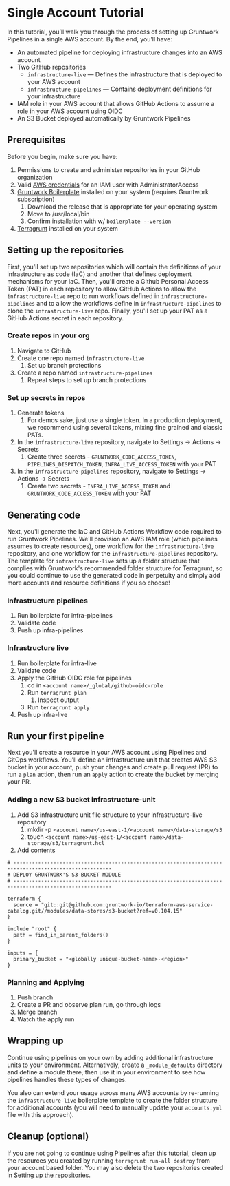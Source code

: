 # Single Account Tutorial

In this tutorial, you’ll walk you through the process of setting up Gruntwork Pipelines in a single AWS account. By the end, you’ll have:
- An automated pipeline for deploying infrastructure changes into an AWS account
- Two GitHub repositories
    - `infrastructure-live` — Defines the infrastructure that is deployed to your AWS account
    - `infrastructure-pipelines` — Contains deployment definitions for your infrastructure
- IAM role in your AWS account that allows GitHub Actions to assume a role in your AWS account using OIDC
- An S3 Bucket deployed automatically by Gruntwork Pipelines

## Prerequisites

Before you begin, make sure you have:

1. Permissions to create and administer repositories in your GitHub organization
1. Valid [AWS credentials](https://docs.aws.amazon.com/cli/latest/userguide/cli-configure-files.html) for an IAM user with AdministratorAccess
1. [Gruntwork Boilerplate](https://github.com/gruntwork-io/boilerplate/releases) installed on your system (requires Gruntwork subscription)
    1. Download the release that is appropriate for your operating system
    1. Move to /usr/local/bin
    1. Confirm installation with w/ `boilerplate --version`
1. [Terragrunt](https://terragrunt.gruntwork.io/) installed on your system

## Setting up the repositories

First, you'll set up two repositories which will contain the definitions of your infrastructure as code (IaC) and another that defines deployment mechanisms for your IaC. Then, you'll create a Github Personal Access Token (PAT) in each repository to allow GitHub Actions to allow the `infrastructure-live` repo to run workflows defined in `infrastructure-pipelines` and to allow the workflows define in `infrastructure-pipelines` to clone the `infrastructure-live` repo. Finally, you'll set up your PAT as a GitHub Actions secret in each repository.

### Create repos in your org

1. Navigate to GitHub
1. Create one repo named `infrastructure-live`
    1. Set up branch protections
1. Create a repo named `infrastructure-pipelines`
    1. Repeat steps to set up branch protections

### Set up secrets in repos

1. Generate tokens
    1. For demos sake, just use a single token. In a production deployment, we recommend using several tokens, mixing fine grained and classic PATs.
1. In the `infrastructure-live` repository, navigate to Settings -> Actions -> Secrets
    1. Create three secrets - `GRUNTWORK_CODE_ACCESS_TOKEN`, `PIPELINES_DISPATCH_TOKEN`, `INFRA_LIVE_ACCESS_TOKEN` with your PAT
1. In the `infrastructure-pipelines` repository, navigate to Settings -> Actions -> Secrets
    1. Create two secrets - `INFRA_LIVE_ACCESS_TOKEN` and `GRUNTWORK_CODE_ACCESS_TOKEN` with your PAT

## Generating code

Next, you'll generate the IaC and GitHub Actions Workflow code required to run Gruntwork Pipelines. We'll provision an AWS IAM role (which pipelines assumes to create resources), one workflow for the `infrastructure-live` repository, and one workflow for the `infrastructure-pipelines` repository. The template for `infrastructure-live` sets up a folder structure that complies with Gruntwork's recommended folder structure for Terragrunt, so you could continue to use the generated code in perpetuity and simply add more accounts and resource definitions if you so choose!

### Infrastructure pipelines

1. Run boilerplate for infra-pipelines
1. Validate code
1. Push up infra-pipelines

### Infrastructure live
1. Run boilerplate for infra-live
1. Validate code
1. Apply the GitHub OIDC role for pipelines
    1. cd in `<account name>/_global/github-oidc-role`
    1. Run `terragrunt plan`
        1. Inspect output
    1. Run `terragrunt apply`
1. Push up infra-live

## Run your first pipeline

Next you'll create a resource in your AWS account using Pipelines and GitOps workflows. You'll define an infrastructure unit that creates AWS S3 bucket in your account, push your changes and create pull request (PR) to run a `plan` action, then run an `apply` action to create the bucket by merging your PR.

### Adding a new S3 bucket infrastructure-unit

1. Add S3 infrastructure unit file structure to your infrastructure-live repository
    1. mkdir -p `<account name>/us-east-1/<account name>/data-storage/s3`
    1. touch `<account name>/us-east-1/<account name>/data-storage/s3/terragrunt.hcl`
1. Add contents
```hcl
# ------------------------------------------------------------------------------------------------------
# DEPLOY GRUNTWORK'S S3-BUCKET MODULE
# ------------------------------------------------------------------------------------------------------

terraform {
  source = "git::git@github.com:gruntwork-io/terraform-aws-service-catalog.git//modules/data-stores/s3-bucket?ref=v0.104.15"
}

include "root" {
  path = find_in_parent_folders()
}

inputs = {
  primary_bucket = "<globally unique-bucket-name>-<region>"
}
```

### Planning and Applying

1. Push branch
1. Create a PR and observe plan run, go through logs
1. Merge branch
1. Watch the apply run

## Wrapping up

Continue using pipelines on your own by adding additional infrastructure units to your environment. Alternatively, create a `_module_defaults` directory and define a module there, then use it in your environment to see how pipelines handles these types of changes.

You also can extend your usage across many AWS accounts by re-running the `infrastructure-live` boilerplate template to create the folder structure for additional accounts (you will need to manually update your `accounts.yml` file with this approach).

## Cleanup (optional)

If you are not going to continue using Pipelines after this tutorial, clean up the resources you created by running `terragrunt run-all destroy` from your account based folder. You may also delete the two repositories created in [Setting up the repositories](#setting-up-the-repositories).


<!-- ##DOCS-SOURCER-START
{
  "sourcePlugin": "local-copier",
  "hash": "999ff80c95010eb41b17f72c43c2929f"
}
##DOCS-SOURCER-END -->

